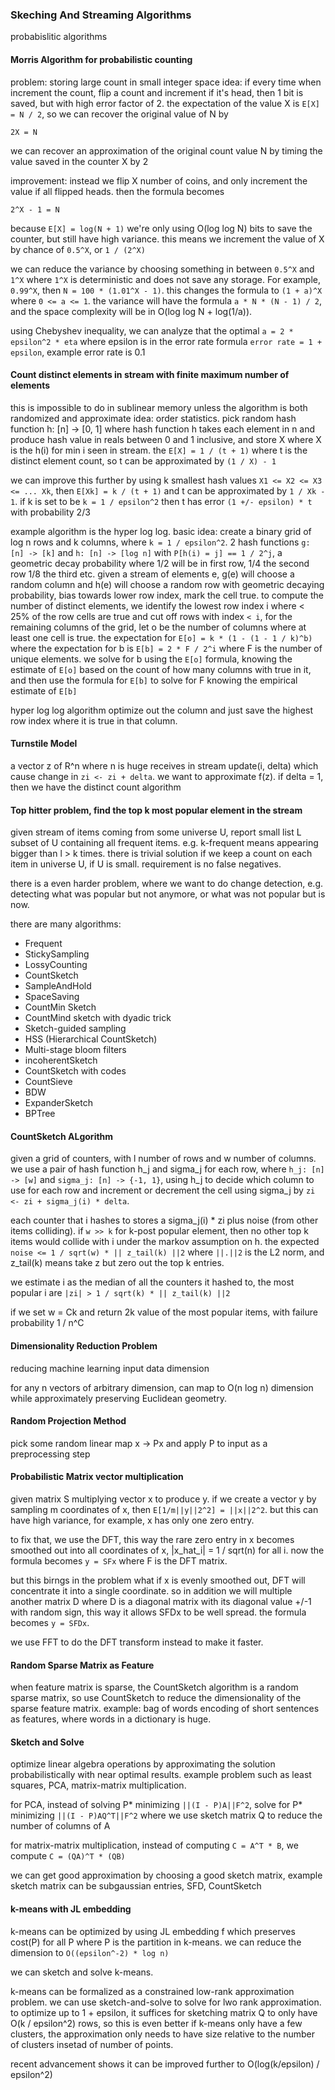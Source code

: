 ### Skeching And Streaming Algorithms
probabislitic algorithms

#### Morris Algorithm for probabilistic counting
problem: storing large count in small integer space
idea: if every time when increment the count, flip a count and increment if it's head, then 1 bit is saved, but with high error factor of 2. the expectation of the value X is `E[X] = N / 2`, so we can recover the original value of N by
```
2X = N
```
we can recover an approximation of the original count value N by timing the value saved in the counter X by 2

improvement: instead we flip X number of coins, and only increment the value if all flipped heads. then the formula becomes
```
2^X - 1 = N
```
because `E[X] = log(N + 1)` we're only using O(log log N) bits to save the counter, but still have high variance. this means we increment the value of X by chance of `0.5^X`, or `1 / (2^X)`

we can reduce the variance by choosing something in between `0.5^X` and `1^X` where `1^X` is deterministic and does not save any storage. For example, `0.99^X`, then `N = 100 * (1.01^X - 1)`. this changes the formula to `(1 + a)^X` where `0 <= a <= 1`. the variance will have the formula `a * N * (N - 1) / 2`, and the space complexity will be in O(log log N + log(1/a)).

using Chebyshev inequality, we can analyze that the optimal `a = 2 * epsilon^2 * eta` where epsilon is in the error rate formula `error rate = 1 + epsilon`, example error rate is 0.1

#### Count distinct elements in stream with finite maximum number of elements
this is impossible to do in sublinear memory unless the algorithm is both randomized and approximate
idea: order statistics. pick random hash function h: [n] -> [0, 1] where hash function h takes each element in n and produce hash value in reals between 0 and 1 inclusive, and store X where X is the h(i) for min i seen in stream. the `E[X] = 1 / (t + 1)` where t is the distinct element count, so t can be approximated by `(1 / X) - 1`

we can improve this further by using k smallest hash values `X1 <= X2 <= X3 <= ... Xk`, then `E[Xk] = k / (t + 1)` and t can be approximated by `1 / Xk - 1`. if k is set to be `k = 1 / epsilon^2` then t has error `(1 +/- epsilon) * t` with probability 2/3

example algorithm is the hyper log log.
basic idea:
create a binary grid of log n rows and k columns, where `k = 1 / epsilon^2`. 2 hash functions `g: [n] -> [k]` and `h: [n] -> [log n]` with `P[h(i) = j] == 1 / 2^j`, a geometric decay probability where 1/2 will be in first row, 1/4 the second row 1/8 the third etc.
given a stream of elements e, g(e) will choose a random column and h(e) will choose a random row with geometric decaying probability, bias towards lower row index, mark the cell true.
to compute the number of distinct elements, we identify the lowest row index i where < 25% of the row cells are true and cut off rows with index `< i`, for the remaining columns of the grid, let o be the number of columns where at least one cell is true. the expectation for `E[o] = k * (1 - (1 - 1 / k)^b)` where the expectation for b is `E[b] = 2 * F / 2^i` where F is the number of unique elements. we solve for b using the `E[o]` formula, knowing the estimate of `E[o]` based on the count of how many columns with true in it, and then use the formula for `E[b]` to solve for F knowing the empirical estimate of `E[b]`

hyper log log algorithm optimize out the column and just save the highest row index where it is true in that column.

#### Turnstile Model
a vector z of R^n where n is huge receives in stream update(i, delta) which cause change in `zi <- zi + delta`. we want to approximate f(z). if delta = 1, then we have the distinct count algorithm

#### Top hitter problem, find the top k most popular element in the stream
given stream of items coming from some universe U, report small list L subset of U containing all frequent items. e.g. k-frequent means appearing bigger than l > k times. there is trivial solution if we keep a count on each item in universe U, if U is small. requirement is no false negatives.

there is a even harder problem, where we want to do change detection, e.g. detecting what was popular but not anymore, or what was not popular but is now.

there are many algorithms:

* Frequent
* StickySampling
* LossyCounting
* CountSketch
* SampleAndHold
* SpaceSaving
* CountMin Sketch
* CountMind sketch with dyadic trick
* Sketch-guided sampling
* HSS (Hierarchical CountSketch)
* Multi-stage bloom filters
* incoherentSketch
* CountSketch with codes
* CountSieve
* BDW
* ExpanderSketch
* BPTree

#### CountSketch ALgorithm
given a grid of counters, with l number of rows and w number of columns. we use a pair of hash function h_j and sigma_j for each row, where `h_j: [n] -> [w]` and `sigma_j: [n] -> {-1, 1}`, using h_j to decide which column to use for each row and increment or decrement the cell using sigma_j by `zi <- zi + sigma_j(i) * delta`.

each counter that i hashes to stores a sigma_j(i) * zi plus noise (from other items colliding). if `w >> k` for k-post popular element, then no other top k items would collide with i under the markov assumption on h. the expected `noise <= 1 / sqrt(w) * || z_tail(k) ||2` where `||.||2` is the L2 norm, and z_tail(k) means take z but zero out the top k entries.

we estimate i as the median of all the counters it hashed to, the most popular i are `|zi| > 1 / sqrt(k) * || z_tail(k) ||2`

if we set w = Ck and return 2k value of the most popular items, with failure probability 1 / n^C

#### Dimensionality Reduction Problem
reducing machine learning input data dimension

for any n vectors of arbitrary dimension, can map to O(n log n) dimension while approximately preserving Euclidean geometry.

#### Random Projection Method
pick some random linear map x -> Px and apply P to input as a preprocessing step

#### Probabilistic Matrix vector multiplication
given matrix S multiplying vector x to produce y. if we create a vector y by sampling m coordinates of x, then `E[1/m||y||2^2] = ||x||2^2`. but this can have high variance, for example, x has only one zero entry.

to fix that, we use the DFT, this way the rare zero entry in x becomes smoothed out into all coordinates of x, |x_hat_i| = 1 / sqrt(n) for all i. now the formula becomes `y = SFx` where F is the DFT matrix.

but this birngs in the problem what if x is evenly smoothed out, DFT will concentrate it into a single coordinate. so in addition we will multiple another matrix D where D is a diagonal matrix with its diagonal value +/-1 with random sign, this way it allows SFDx to be well spread. the formula becomes `y = SFDx`.

we use FFT to do the DFT transform instead to make it faster.

#### Random Sparse Matrix as Feature
when feature matrix is sparse, the CountSketch algorithm is a random sparse matrix, so use CountSketch to reduce the dimensionality of the sparse feature matrix. example: bag of words encoding of short sentences as features, where words in a dictionary is huge.

#### Sketch and Solve
optimize linear algebra operations by approximating the solution probabilistically with near optimal results. example problem such as least squares, PCA, matrix-matrix multiplication.

for PCA, instead of solving P* minimizing `||(I - P)A||F^2`, solve for P* minimizing `||(I - P)AQ^T||F^2` where we use sketch matrix Q to reduce the number of columns of A

for matrix-matrix multiplication, instead of computing `C = A^T * B`, we compute `C = (QA)^T * (QB)`

we can get good approximation by choosing a good sketch matrix, example sketch matrix can be subgaussian entries, SFD, CountSketch

#### k-means with JL embedding
k-means can be optimized by using JL embedding f which preserves cost(P) for all P where P is the partition in k-means. we can reduce the dimension to `O((epsilon^-2) * log n)`

we can sketch and solve k-means.

k-means can be formalized as a constrained low-rank approximation problem. we can use sketch-and-solve to solve for lwo rank approximation. to optimize up to 1 + epsilon, it suffices for sketching matrix Q to only have O(k / epsilon^2) rows, so this is even better if k-means only have a few clusters, the approximation only needs to have size relative to the number of clusters insetad of number of points.

recent advancement shows it can be improved further to O(log(k/epsilon) / epsilon^2)
